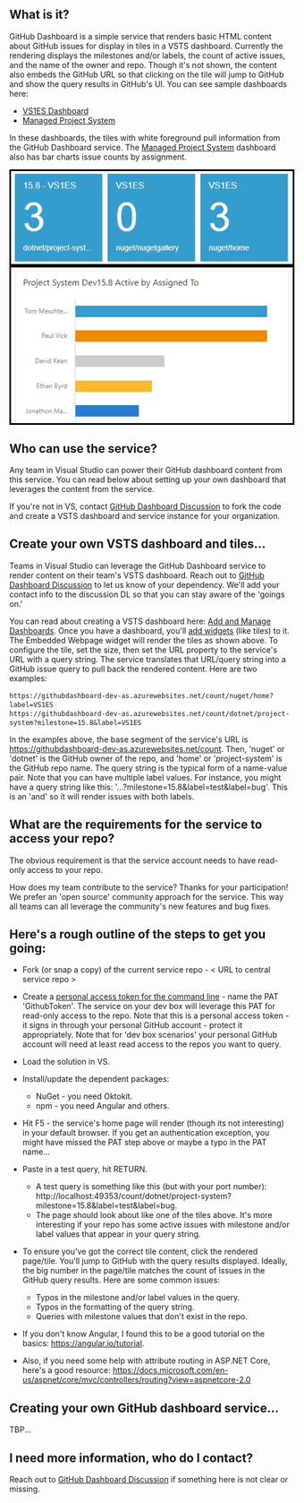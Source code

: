 ## What is it?

GitHub Dashboard is a simple service that renders basic HTML content about GitHub issues for display in tiles in a VSTS dashboard.  Currently the rendering displays the milestones and/or labels, the count of active issues, and the name of the owner and repo.  Though it's not shown, the content also embeds the GitHub URL so that clicking on the tile will jump to GitHub and show the query results in GitHub's UI.   You can see sample dashboards here:

* [VS1ES Dashboard](https://devdiv.visualstudio.com/DevDiv/Default/_dashboards/Default/9f8c3a82-568d-43b3-8274-cb02b99b253f)
* [Managed Project System](https://devdiv.visualstudio.com/DevDiv/Managed%20Project%20System/_dashboards/Managed%20Project%20System/d354c15c-e023-464c-b2cc-3767fd84c04d)

In these dashboards, the tiles with white foreground pull information from the GitHub Dashboard service.  The [Managed Project System](https://devdiv.visualstudio.com/DevDiv/Managed%20Project%20System/_dashboards/Managed%20Project%20System/d354c15c-e023-464c-b2cc-3767fd84c04d) dashboard also has bar charts issue counts by assignment.

<img src="./dashboard-tiles.jpg" style="border:3px solid Black; display: block; margin: auto;">
<img src="./barchart.jpg" style="border:3px solid Black; display: block; margin: auto;">

## Who can use the service?
Any team in Visual Studio can power their GitHub dashboard content from this service.  You can read below about setting up your own dashboard that leverages the content from the service.

If you're not in VS, contact [GitHub Dashboard Discussion](mailto:GitHubDash@microsoft.com) to fork the code and create a VSTS dashboard and service instance for your organization.

## Create your own VSTS dashboard and tiles…
Teams in Visual Studio can leverage the GitHub Dashboard service to render content on their team's VSTS dashboard.  Reach out to [GitHub Dashboard Discussion](mailto:GitHubDash@microsoft.com) to let us know of your dependency.  We'll add your contact info to the discussion DL so that you can stay aware of the 'goings on.'

You can read about creating a VSTS dashboard here:  [Add and Manage Dashboards](https://docs.microsoft.com/en-us/vsts/report/dashboards/dashboards?view=vsts&tabs=new-query-exp).  Once you have a dashboard, you'll [add widgets](https://docs.microsoft.com/en-us/vsts/report/dashboards/add-widget-to-dashboard?view=vsts&tabs=new-query-exp) (like tiles) to it.  The Embedded Webpage widget will render the tiles as shown above.  To configure the tile, set the size, then set the URL property to the service's URL with a query string.  The service translates that URL/query string into a GitHub issue query to pull back the rendered content.  Here are two examples:

	https://githubdashboard-dev-as.azurewebsites.net/count/nuget/home?label=VS1ES
	https://githubdashboard-dev-as.azurewebsites.net/count/dotnet/project-system?milestone=15.8&label=VS1ES
	
In the examples above, the base segment of the service's URL is https://githubdashboard-dev-as.azurewebsites.net/count.  Then, 'nuget' or 'dotnet' is the GitHub owner of the repo, and 'home' or 'project-system' is the GitHub repo name.  The query string is the typical form of a name-value pair.  Note that you can have multiple label values.  For instance, you might have a query string like this:  '…?milestone=15.8&label=test&label=bug'.  This is an 'and' so it will render issues with both labels.

## What are the requirements for the service to access your repo?
The obvious requirement is that the service account needs to have read-only access to your repo.

How does my team contribute to the service?
Thanks for your participation!  We prefer an 'open source' community approach for the service.  This way all teams can all leverage the community's new features and bug fixes.

## Here's a rough outline of the steps to get you going:

* Fork (or snap a copy) of the current service repo - < URL to central service repo >
* Create a [personal access token for the command line](https://help.github.com/articles/creating-a-personal-access-token-for-the-command-line/) - name the PAT 'GithubToken'.  The service on your dev box will leverage this PAT for read-only access to the repo.  Note that this is a personal access token - it signs in through your personal GitHub account - protect it appropriately.  Note that for 'dev box scenarios' your personal GitHub account will need at least read access to the repos you want to query.
* Load the solution in VS.
* Install/update the dependent packages:
  * NuGet - you need Oktokit.
  * npm - you need Angular and others.
* Hit F5 - the service's home page will render (though its not interesting) in your default browser.  If you get an authentication exception, you might have missed the PAT step above or maybe a typo in the PAT name…
* Paste in a test query, hit RETURN.
  * A test query is something like this (but with your port number):  http://localhost:49353/count/dotnet/project-system?milestone=15.8&label=test&label=bug.
  * The page should look about like one of the tiles above.  It's more interesting if your repo has some active issues with milestone and/or label values that appear in your query string.
* To ensure you've got the correct tile content, click the rendered page/tile.  You'll jump to GitHub with the query results displayed.  Ideally, the big number in the page/tile matches the count of issues in the GitHub query results.  Here are some common issues:
  * Typos in the milestone and/or label values in the query.
  * Typos in the formatting of the query string.
  * Queries with milestone values that don't exist in the repo.

* If you don't know Angular, I found this to be a good tutorial on the basics:  https://angular.io/tutorial.
* Also, if you need some help with attribute routing in ASP.NET Core, here's a good resource:  https://docs.microsoft.com/en-us/aspnet/core/mvc/controllers/routing?view=aspnetcore-2.0

## Creating your own GitHub dashboard service…
TBP...

## I need more information, who do I contact?
Reach out to [GitHub Dashboard Discussion](mailto:GitHubDash@microsoft.com) if something here is not clear or missing.

